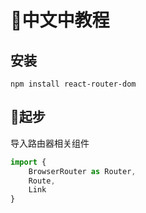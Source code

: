# 中文中教程

## 安装

```
npm install react-router-dom
```
## 起步

导入路由器相关组件
```js
import {
    BrowserRouter as Router,
    Route,
    Link
}
```



